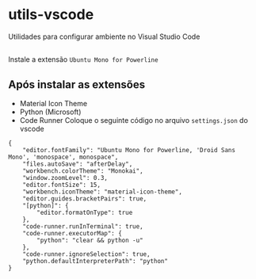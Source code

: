 # utils-vscode
Utilidades para configurar ambiente no Visual Studio Code

##
Instale a extensão `Ubuntu Mono for Powerline`

## Após instalar as extensões
- Material Icon Theme
- Python (Microsoft)
- Code Runner
Coloque o seguinte código no arquivo `settings.json` do vscode
```
{
    "editor.fontFamily": "Ubuntu Mono for Powerline, 'Droid Sans Mono', 'monospace', monospace",
    "files.autoSave": "afterDelay",
    "workbench.colorTheme": "Monokai",
    "window.zoomLevel": 0.3,
    "editor.fontSize": 15,
    "workbench.iconTheme": "material-icon-theme",
    "editor.guides.bracketPairs": true,
    "[python]": {
        "editor.formatOnType": true
    },
    "code-runner.runInTerminal": true,
    "code-runner.executorMap": {
        "python": "clear && python -u"
    },
    "code-runner.ignoreSelection": true,
    "python.defaultInterpreterPath": "python"
}
```
